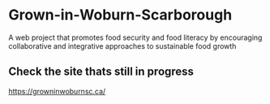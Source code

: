 # Grown-in-Woburn-Scarborough
A web project that promotes food security and food literacy by encouraging collaborative and integrative approaches to sustainable food growth

## Check the site thats still in progress
https://growninwoburnsc.ca/

